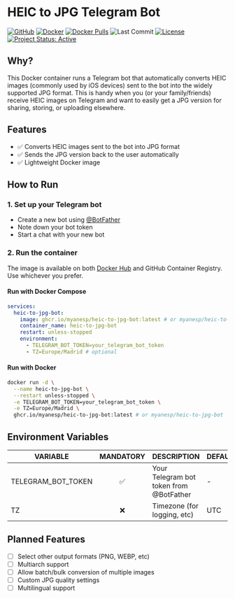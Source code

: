 # HEIC to JPG Telegram Bot

[![GitHub](https://badgen.net/badge/icon/github?icon=github&label)](https://github.com/myanesp/heic-to-jpg-bot)
[![Docker](https://badgen.net/badge/icon/docker?icon=docker&label)](https://hub.docker.com/r/myanesp/heic-to-jpg-bot)
[![Docker Pulls](https://badgen.net/docker/pulls/myanesp/heic-to-jpg-bot?icon=docker&label=pulls)](https://hub.docker.com/r/myanesp/heic-to-jpg-bot)
![Last Commit](https://img.shields.io/github/last-commit/myanesp/heic-to-jpg-bot)
[![License](https://badgen.net/github/license/myanesp/heic-to-jpg-bot)](LICENSE)
[![Project Status: Active](https://www.repostatus.org/badges/latest/active.svg)](https://www.repostatus.org/#active)

## Why?

This Docker container runs a Telegram bot that automatically converts HEIC images (commonly used by iOS devices) sent to the bot into the widely supported JPG format. This is handy when you (or your family/friends) receive HEIC images on Telegram and want to easily get a JPG version for sharing, storing, or uploading elsewhere.

## Features

- ✅ Converts HEIC images sent to the bot into JPG format
- ✅ Sends the JPG version back to the user automatically
- ✅ Lightweight Docker image

## How to Run

### 1. Set up your Telegram bot

- Create a new bot using [@BotFather](https://t.me/BotFather)
- Note down your bot token
- Start a chat with your new bot

### 2. Run the container

The image is available on both [Docker Hub](https://hub.docker.com/r/myanesp/heic-to-jpg-bot) and GitHub Container Registry. Use whichever you prefer.

#### Run with Docker Compose

```yaml
services:
  heic-to-jpg-bot:
    image: ghcr.io/myanesp/heic-to-jpg-bot:latest # or myanesp/heic-to-jpg-bot
    container_name: heic-to-jpg-bot
    restart: unless-stopped
    environment:
      - TELEGRAM_BOT_TOKEN=your_telegram_bot_token
      - TZ=Europe/Madrid # optional
```

#### Run with Docker

```bash
docker run -d \
  --name heic-to-jpg-bot \
  --restart unless-stopped \
  -e TELEGRAM_BOT_TOKEN=your_telegram_bot_token \
  -e TZ=Europe/Madrid \
  ghcr.io/myanesp/heic-to-jpg-bot:latest # or myanesp/heic-to-jpg-bot
```

## Environment Variables

| VARIABLE           | MANDATORY | DESCRIPTION                                                         | DEFAULT          |
|--------------------|:---------:|---------------------------------------------------------------------|------------------|
| TELEGRAM_BOT_TOKEN |    ✅     | Your Telegram bot token from @BotFather                            | -                |
| TZ                 |    ❌     | Timezone (for logging, etc)                                        | UTC              |

## Planned Features

- [ ] Select other output formats (PNG, WEBP, etc)
- [ ] Multiarch support
- [ ] Allow batch/bulk conversion of multiple images
- [ ] Custom JPG quality settings
- [ ] Multilingual support

